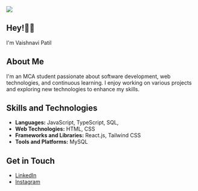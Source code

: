 
 <img src="https://user-images.githubusercontent.com/95478989/198955082-6e78ebb5-e1e4-49f9-8d32-6e5af3984dcd.gif" />

<h2>Hey!👋🏻</h2> 
 <p>I'm Vaishnavi Patil</p>


## About Me
I'm an MCA student passionate about software development, web technologies, and continuous learning. I enjoy working on various projects and exploring new technologies to enhance my skills.

## Skills and Technologies
- **Languages:** JavaScript, TypeScript, SQL,
- **Web Technologies:** HTML, CSS
- **Frameworks and Libraries:** React.js, Tailwind CSS
- **Tools and Platforms:** MySQL

## Get in Touch
- [LinkedIn](https://linkedin.com/in/vaishnavii-patil)
- [Instagram](https://instagram.com/_._vaishnaviiiiii_._)





